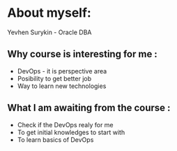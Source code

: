 # About myself:  
Yevhen Surykin  - Oracle DBA  

## Why course is interesting for me :  
* DevOps - it is perspective area  
* Posibility to get better job  
* Way to learn new technologies  

## What I am awaiting from the course :  
* Check if the DevOps realy for me  
* To get initial knowledges to start with  
* To learn basics of DevOps  

